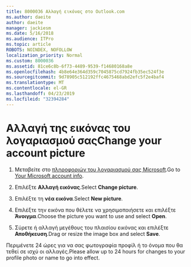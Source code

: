 ```yaml
---
title: 8000036 Αλλαγή εικόνας στο Outlook.com
ms.author: daeite
author: daeite
manager: jackiesm
ms.date: 5/16/2018
ms.audience: ITPro
ms.topic: article
ROBOTS: NOINDEX, NOFOLLOW
localization_priority: Normal
ms.custom: 8000036
ms.assetid: 81ce6c8b-6f73-4489-9539-f14680168a8e
ms.openlocfilehash: 4b8e64e364d359c7045875cd7924fb35ec524f3e
ms.sourcegitcommit: 9d78905c512192ffc4675468abd2efc5f2e4baf4
ms.translationtype: MT
ms.contentlocale: el-GR
ms.lasthandoff: 04/23/2019
ms.locfileid: "32394284"
---
```

# <a name="change-your-account-picture"></a><span data-ttu-id="db4a7-102">Αλλαγή της εικόνας του λογαριασμού σας</span><span class="sxs-lookup"><span data-stu-id="db4a7-102">Change your account picture</span></span>

1. <span data-ttu-id="db4a7-103">Μεταβείτε στο [πληροφοριών του λογαριασμού σας Microsoft](https://go.microsoft.com/fwlink/p/?linkid=860841).</span><span class="sxs-lookup"><span data-stu-id="db4a7-103">Go to [Your Microsoft account info](https://go.microsoft.com/fwlink/p/?linkid=860841).</span></span>
    
2. <span data-ttu-id="db4a7-104">Επιλέξτε **Αλλαγή εικόνας**.</span><span class="sxs-lookup"><span data-stu-id="db4a7-104">Select **Change picture**.</span></span> 
    
3. <span data-ttu-id="db4a7-105">Επιλέξτε τη **νέα εικόνα**.</span><span class="sxs-lookup"><span data-stu-id="db4a7-105">Select **New picture**.</span></span> 
    
4. <span data-ttu-id="db4a7-106">Επιλέξτε την εικόνα που θέλετε να χρησιμοποιήσετε και επιλέξτε **Άνοιγμα**.</span><span class="sxs-lookup"><span data-stu-id="db4a7-106">Choose the picture you want to use and select **Open**.</span></span> 
    
5. <span data-ttu-id="db4a7-107">Σύρετε ή αλλαγή μεγέθους του πλαισίου εικόνας και επιλέξτε **Αποθήκευση**.</span><span class="sxs-lookup"><span data-stu-id="db4a7-107">Drag or resize the image box and select **Save**.</span></span> 
    
<span data-ttu-id="db4a7-108">Περιμένετε 24 ώρες για να σας φωτογραφία προφίλ ή το όνομα που θα τεθεί σε ισχύ οι αλλαγές.</span><span class="sxs-lookup"><span data-stu-id="db4a7-108">Please allow up to 24 hours for changes to your profile photo or name to go into effect.</span></span>
  

